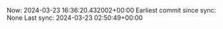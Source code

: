 Now: 2024-03-23 16:36:20.432002+00:00 Earliest commit since sync: None Last sync: 2024-03-23 02:50:49+00:00
